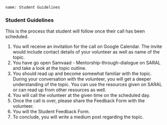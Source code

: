 ```ngMeta
name: Student Guidelines
```

### Student Guidelines
This is the process that student will follow once their call has been scheduled.

1. You will receive an invitation for the call on Google Calendar. The invite would include contact details of your volunteer as well as name of the topic.
2. You have go open Samvaad - Mentorship-through-dialogue on SARAL and take a look at the topic outline.
3. You should read up and become somewhat familiar with the topic. During your conversation with the volunteer, you will get a deeper understanding of the topic. You can use the resources given on SARAL or can read up from other resources as well.
4. You will call the volunteer at the given time on the scheduled day.
5. Once the call is over, please share the Feedback Form with the volunteer.
6. You will the Student Feedback Form.
7. To conclude, you will write a medium post regarding the topic.
